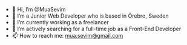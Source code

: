 - 👋 Hi, I’m @MuaSevim
- 👀 I’m a Junior Web Developer who is based in Örebro, Sweden
- 🌱 I’m currently working as a freelancer
- 💞️ I’m actively searching for a full-time job as a Front-End Developer
- 📫 How to reach me: mua.sevim@gmail.com

<!---
MuaSevim/MuaSevim is a ✨ special ✨ repository because its `README.md` (this file) appears on your GitHub profile.
You can click the Preview link to take a look at your changes.
--->
